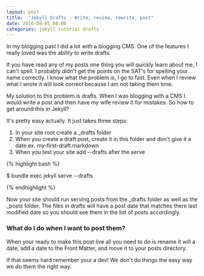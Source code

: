 ```yaml
---
layout: post
title:  "Jekyll Drafts - Write, review, rewrite, post"
date: 2016-08-05 08:00
categories: jekyll tutorial drafts
---
```


In my blogging past I did a lot with a blogging CMS.  One of the features I really loved was the ability to write drafts.

If you have read any of my posts one thing you will quickly learn about me, I can't spell.  I probably didn't get the points on the SAT's for spelling your name correctly.  I know what the problem is, I go to fast.  Even when I review what I wrote it will look correct because I am not taking them time.

My solution to this problem is drafts.  When I was blogging with a CMS I would write a post and then have my wife review it for mistakes.  So how to get around this in Jekyll?

It's pretty easy actually.  It just takes three steps:

1. In your site root create a _drafts folder
2. When you create a draft post, create it in this folder and don't give it a date ex. my-first-draft.markdown
3. When you test your site add --drafts after the serve

{% highlight bash %}

$ bundle exec jekyll serve --drafts

{% endhighlight %}

Now your site should run serving posts from the _drafts folder as well as the _posts folder.  The files in drafts will have a post date that matches there last modified date so you should see them in the list of posts accordingly.

### What do I do when I want to post them? 

When your ready to make this post live all you need to do is rename it will a date, add a date to the Front Matter, and move it to your posts directory.

If that seems hard remember your a dev!  We don't do things the easy way we do them the right way.

